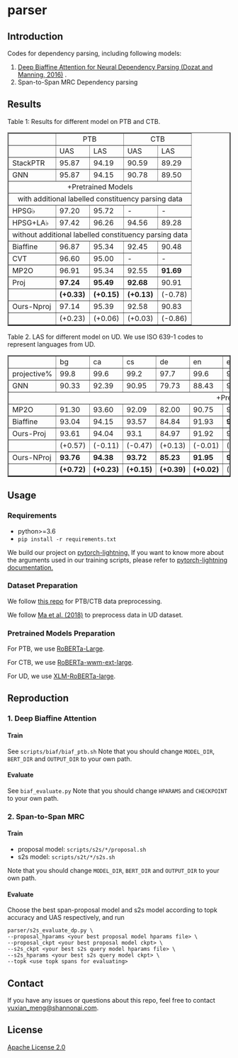 # parser
## Introduction
Codes for dependency parsing, including following models:
1. [Deep Biaffine Attention for Neural Dependency Parsing (Dozat and Manning, 2016)](https://arxiv.org/abs/1611.01734) .
1. Span-to-Span MRC Dependency parsing

## Results
Table 1: Results for different model on PTB and CTB.
<table border=2>
   <tr>
      <td></td>
      <td align='center' colspan="2">PTB</td>
      <td align='center' colspan="2">CTB</td> 
   </tr>
   <tr>
      <td></td>
      <td>UAS</td>
      <td>LAS</td>
      <td>UAS</td>
      <td>LAS</td>
   </tr>
   <tr>
      <td>StackPTR</td>
      <td>95.87</td>
      <td>94.19</td>
      <td>90.59</td>
      <td>89.29</td>
   </tr>
   <tr>
      <td>GNN</td>
      <td>95.87</td>
      <td>94.15</td>
      <td>90.78</td>
      <td>89.50</td>
   </tr>
   <tr>
      <td align='center' colspan="5">    +Pretrained Models</td>
   </tr>
   <tr>
      <td align="center" colspan="5"> with additional labelled constituency parsing data</td>
   </tr>
   <tr>
      <td>HPSG&#x266d</td>
      <td>97.20</td>
      <td>95.72</td>
      <td>-</td>
      <td>-</td>
   </tr>
   <tr>
      <td>HPSG+LA&#x266d</td>
      <td>97.42</td>
      <td>96.26</td>
      <td>94.56</td>
      <td>89.28</td>
   </tr>
   <tr>
   <td align="center" colspan="5"> without additional labelled constituency parsing data</td>
   </tr>
   <tr>
      <td>Biaffine</td>
      <td>96.87</td>
      <td>95.34</td>
      <td>92.45</td>
      <td>90.48</td>
   </tr>
   <tr>
      <td>CVT</td>
      <td>96.60</td>
      <td>95.00</td>
      <td>-</td>
      <td>-</td>
   </tr>
   <tr>
      <td>MP2O</td>
      <td>96.91</td>
      <td>95.34</td>
      <td>92.55</td>
      <td><b>91.69</b></td>
   </tr>
   <tr>
      <td>Proj</td>
      <td><b>97.24</b></td>
      <td><b>95.49</b></td>
      <td><b>92.68</b></td>
      <td>90.91</td>
   </tr>
   <tr>
      <td></td>
      <td><b>(+0.33)</b></td>
      <td><b>(+0.15)</b></td>
      <td><b>(+0.13)</b></td>
      <td>(-0.78)</td>
   </tr>
   <tr>
      <td>Ours-Nproj</td>
      <td>97.14</td>
      <td>95.39</td>
      <td>92.58</td>
      <td>90.83</td>
   </tr>
   <tr>
      <td></td>
      <td>(+0.23)</td>
      <td>(+0.06)</td>
      <td>(+0.03)</td>
      <td>(-0.86)</td>
   </tr>
   
</table>


Table 2. LAS for different model on UD. We use ISO 639-1 codes
to represent languages from UD.
<table border=2>
    <tr>
        <td></td>
        <td>bg</td>
        <td>ca</td>
        <td>cs</td>
        <td>de</td>
        <td>en</td>
        <td>es</td>
        <td>fr</td>
        <td>it</td>
        <td>nl</td>
        <td>no</td>
        <td>ro</td>
        <td>ru</td>
        <td>Avg.</td>
    </tr>
    <tr>
        <td>projective%</td>
        <td>99.8</td>
        <td>99.6</td>
        <td>99.2</td>
        <td>97.7</td>
        <td>99.6</td>
        <td>99.6</td>
        <td>99.7</td>
        <td>99.8</td>
        <td>99.4</td>
        <td>99.3</td>
        <td>99.4</td>
        <td>99.2</td>
        <td>99.4</td>
    </tr>
    <tr>
        <td>GNN</td>
        <td>90.33</td>
        <td>92.39</td> 
        <td>90.95</td> 
        <td>79.73</td>
        <td>88.43</td>
        <td>91.56</td>
        <td>87.23</td>
        <td>92.44</td> 
        <td>88.57</td>
        <td>89.38</td> 
        <td>85.26</td> 
        <td>91.20</td>
        <td>89.37</td>
    </tr>
    <tr>
        <td align="center" colspan="14"> +Pretrained Models</td> 
    </tr>
    <tr>
        <td>MP2O</td> 
        <td>91.30</td> 
        <td>93.60</td> 
        <td>92.09</td>
        <td>82.00</td> 
        <td>90.75</td> 
        <td>92.62</td> 
        <td>89.32</td>
        <td>93.66</td> 
        <td>91.21</td>
        <td>91.74</td> 
        <td>86.40</td> 
        <td>92.61</td> 
        <td>91.02</td>
    </tr> 
    <tr>
        <td>Biaffine</td>
        <td>93.04</td>
        <td>94.15</td>
        <td> 93.57 </td>
        <td>84.84</td>
        <td>91.93</td>
        <td><b>92.64</b></td>
        <td>91.64</td>
        <td>94.07</td>
        <td>92.78</td>
        <td>94.17</td>
        <td>88.66</td>
        <td> 94.91 </td>
        <td>92.15</td>
    </tr>  
    <tr>
        <td>Ours-Proj</td>
        <td>93.61</td>
        <td>94.04</td>
        <td>93.1</td>
        <td>84.97</td>
        <td>91.92</td>
        <td>92.32</td>
        <td>91.69</td>
        <td>94.86</td>
        <td>92.51</td>
        <td>94.07</td>
        <td>88.76</td>
        <td>94.66</td>
        <td>92.21</td>
    </tr> 
    <tr>
    <td></td>
        <td>(+0.57)</td>
        <td>(-0.11)</td>
        <td> (-0.47) </td>
        <td> (+0.13) </td>
        <td> (-0.01) </td>
        <td> (-0.32) </td>
        <td> (+0.05) </td>
        <td><b>(+0.79)</b></td>
        <td> (-0.27) </td>
        <td> (-0.10) </td>
        <td> <b>(+0.10)</b> </td>
        <td> (-0.25) </td>
        <td> (+0.06)
    </tr>
    <tr>
        <td>Ours-NProj</td>
        <td> <b>93.76</b></td>
        <td> <b>94.38</b></td>
        <td> <b>93.72</b> </td>
        <td> <b>85.23</b> </td>
        <td> <b>91.95</b> </td>
        <td> <b>92.62</b> </td>
        <td> <b>91.76</b> </td>
        <td> 94.79 </td>
        <td> <b>92.97</b></td>
        <td> <b>94.50</b> </td>
        <td> 88.67 </td>
        <td> <b>95.00</b> </td>
        <td> <b>92.45</b></td>
    </tr>
    <tr>
    <td></td> 
    <td><b>(+0.72)</b></td>
    <td> <b>(+0.23)</b> </td>
    <td> <b>(+0.15)</b> </td>
    <td> <b>(+0.39)</b> </td>
    <td> <b>(+0.02)</b> </td>
    <td> (-0.02) </td>
    <td> <b>(+0.12)</b> </td>
    <td> (+0.72) </td>
    <td> <b>(+0.19)</b> </td>
    <td> <b>(+0.33)</b> </td>
    <td> (+0.01) </td>
    <td> <b>(+0.09)</b> </td>
    <td> (<b>+0.30</b>)</td>
    </tr>
</table>


## Usage
### Requirements
* python>=3.6
* `pip install -r requirements.txt`

We build our project on [pytorch-lightning.](https://github.com/PyTorchLightning/pytorch-lightning)
If you want to know more about the arguments used in our training scripts, please 
refer to [pytorch-lightning documentation.](https://pytorch-lightning.readthedocs.io/en/latest/)

### Dataset Preparation
We follow [this repo](https://github.com/hankcs/TreebankPreprocessing) for PTB/CTB data preprocessing.

We follow [Ma et al. (2018)](https://arxiv.org/abs/1805.01087) to preprocess data in UD dataset.

### Pretrained Models Preparation
For PTB, we use [RoBERTa-Large](https://huggingface.co/roberta-large).

For CTB, we use [RoBERTa-wwm-ext-large](https://huggingface.co/hfl/chinese-roberta-wwm-ext).

For UD, we use [XLM-RoBERTa-large](https://huggingface.co/xlm-roberta-large).

## Reproduction
### 1. Deep Biaffine Attention
#### Train
See `scripts/biaf/biaf_ptb.sh`
Note that you should change `MODEL_DIR`, `BERT_DIR` and `OUTPUT_DIR` to your own path.
#### Evaluate
See `biaf_evaluate.py`
Note that you should change `HPARAMS` and `CHECKPOINT` to your own path.

### 2. Span-to-Span MRC
#### Train
* proposal model: `scripts/s2s/*/proposal.sh`
* s2s model: `scripts/s2t/*/s2s.sh`

Note that you should change `MODEL_DIR`, `BERT_DIR` and `OUTPUT_DIR` to your own path.

#### Evaluate
Choose the best span-proposal model and s2s model according to topk accuracy and UAS respectively, and run
```
parser/s2s_evaluate_dp.py \
--proposal_hparams <your best proposal model hparams file> \
--proposal_ckpt <your best proposal model ckpt> \
--s2s_ckpt <your best s2s query model hparams file> \
--s2s_hparams <your best s2s query model ckpt> \
--topk <use topk spans for evaluating>
```

## Contact
If you have any issues or questions about this repo, feel free to contact yuxian_meng@shannonai.com.

## License
[Apache License 2.0](license_link_here) 
